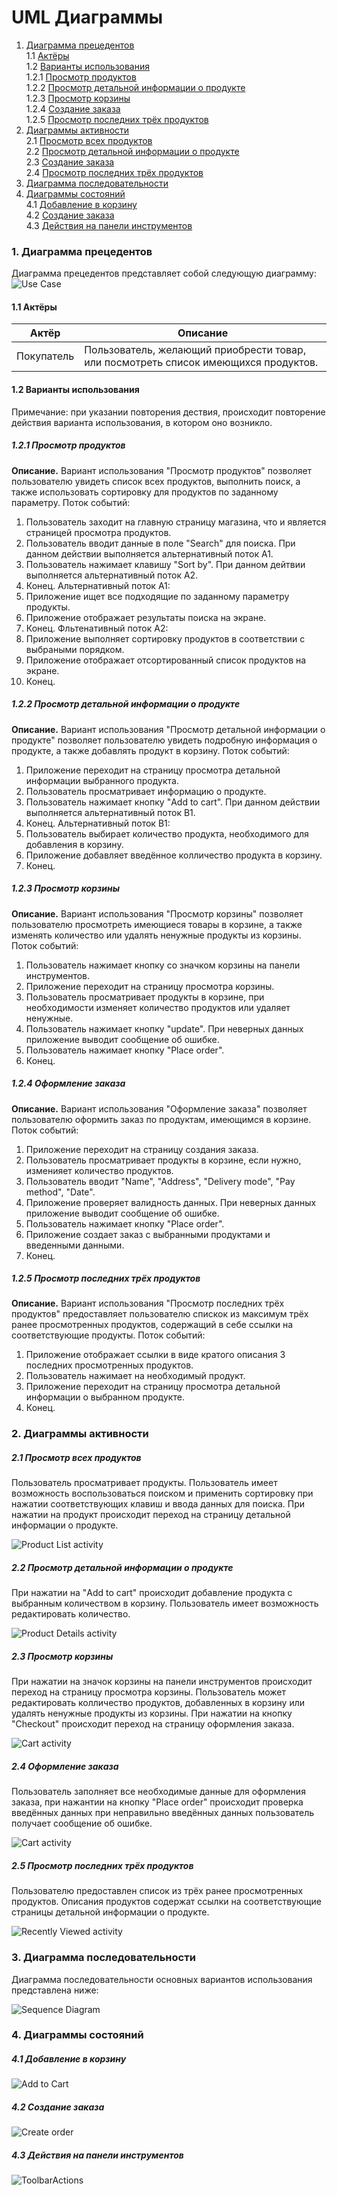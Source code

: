 # UML Диаграммы
1. [Диаграмма прецедентов](#1)<br>
1.1 [Актёры](#1.1)<br>
1.2 [Варианты использования](#1.2)<br>
1.2.1 [Просмотр продуктов](#1.2.1)<br>
1.2.2 [Просмотр детальной информации о продукте](#1.2.2)<br>
1.2.3 [Просмотр корзины](#1.2.3)<br>
1.2.4 [Создание заказа](#1.2.4)<br>
1.2.5 [Просмотр последних трёх продуктов](#1.2.5)<br>
2. [Диаграммы активности](#2)<br>
2.1 [Просмотр всех продуктов](#2.1)<br>
2.2 [Просмотр детальной информации о продукте](#2.2)<br>
2.3 [Создание заказа](#2.3)<br>
2.4 [Просмотр последних трёх продуктов](#2.4)<br>
3. [Диаграмма последовательности](#3)
4. [Диаграммы cостояний](#4)<br>
4.1 [Добавление в корзину](#4.1)<br>
4.2 [Создание заказа](#4.2)<br>
4.3 [Действия на панели инструментов](#4.3)<br>


### 1. Диаграмма прецедентов<a name="1"></a>
Диаграмма прецедентов представляет собой следующую диаграмму:
![Use Case](https://github.com/AlexeiZakharchenia/Watch-Store/blob/master/documentation/Diagrams/UseCase/UseCase.png)
#### 1.1 Актёры<a name="1.1"></a>
Актёр | Описание
--- | ---
Покупатель|Пользователь, желающий приобрести товар, или посмотреть список имеющихся продуктов.

#### 1.2 Варианты использования<a name="1.2"></a>
Примечание: при указании повторения дествия, происходит повторение действия варианта использования, в котором оно возникло.
##### 1.2.1 Просмотр продуктов<a name="1.2.1"></a>
**Описание.** Вариант использования "Просмотр продуктов" позволяет пользователю увидеть список всех продуктов, выполнить поиск, а также использовать сортировку для продуктов по заданному параметру.
Поток событий:
1. Пользователь заходит на главную страницу магазина, что и является страницей просмотра продуктов.
2. Пользователь вводит данные в поле "Search" для поиска. При данном действии выполняется альтернативный поток А1.
3. Пользователь нажимает клавишу "Sort by". При данном дейтвии выполняется альтернативный поток А2.
4. Конец.
Альтернативный поток А1:
1. Приложение ищет все подходящие по заданному параметру продукты.
2. Приложение отображает результаты поиска на экране.
3. Конец.
Фльтенативный поток А2:
1. Приложение выполняет сортировку продуктов в соответствии с выбраными порядком.
2. Приложение отображает отсортированный список продуктов на экране.
3. Конец.
##### 1.2.2 Просмотр детальной информации о продукте<a name="1.2.2"></a>
**Описание.** Вариант использования "Просмотр детальной информации о продукте" позволяет пользователю увидеть подробную информация о продукте, а также добавлять продукт в корзину.
Поток событий:
1. Приложение переходит на страницу просмотра детальной информации выбранного продукта.
2. Пользователь просматривает информацию о продукте.
3. Пользователь нажимает кнопку "Add to cart". При данном действии выполняется альтернативный поток B1.
4. Конец.
Альтернативный поток В1:
1. Пользователь выбирает количество продукта, необходимого для добавления в корзину.
2. Приложение добавляет введённое колличество продукта в корзину.
3. Конец.
##### 1.2.3 Просмотр корзины<a name="1.2.3"></a> 
**Описание.** Вариант использования "Просмотр корзины" позволяет пользователю просмотреть имеющиеся товары в корзине, а также изменять количество или удалять ненужные продукты из корзины.
Поток событий:
1. Пользователь нажимает кнопку со значком корзины на панели инструментов.
2. Приложение переходит на страницу просмотра корзины.
3. Пользователь просматривает продукты в корзине, при необходимости изменяет количество продуктов или удаляет ненужные.
4. Пользователь нажимает кнопку "update". При неверных данных приложение выводит сообщение об ошибке. 
5. Пользователь нажимает кнопку "Place order".
6. Конец.
##### 1.2.4 Оформление заказа<a name="1.2.4"></a> 
**Описание.** Вариант использования "Оформление заказа" позволяет пользователю оформить заказ по продуктам, имеющимся в корзине.
Поток событий:
1. Приложение переходит на страницу создания заказа.
2. Пользователь просматривает продукты в корзине, если нужно, изменияет количество продуктов.
3. Пользователь вводит "Name", "Address", "Delivery mode", "Pay method", "Date".
4. Приложение проверяет валидность данных. При неверных данных приложение выводит сообщение об ошибке. 
5. Пользователь нажимает кнопку "Place order".
6. Приложение создает заказ с выбранными продуктами и введенными данными.
7. Конец.
##### 1.2.5 Просмотр последних трёх продуктов <a name="1.2.5"></a>
**Описание.** Вариант использования "Просмотр последних трёх продуктов" предоставляет пользователю спискок из максимум трёх ранее просмотренных продуктов, содержащий в себе ссылки на соответствующие продукты.
Поток событий:
1. Приложение отображает ссылки в виде кратого описания 3 последних просмотренных продуктов.
2. Пользователь нажимает на необходимый продукт.
3. Приложение переходит на страницу просмотра детальной информации о выбранном продукте.
4. Конец.
### 2. Диаграммы активности<a name="2"></a>
##### 2.1 Просмотр всех продуктов<a name="2.1"></a> 
Пользователь просматривает продукты. Пользователь имеет возможность воспользоваться поиском и применить сортировку при нажатии соответствующих клавиш и ввода данных для поиска. При нажатии на продукт происходит переход на страницу детальной информации о продукте.

![Product List activity](https://github.com/AlexeiZakharchenia/Watch-Store/blob/master/documentation/Diagrams/Activity/ProductList.png)
##### 2.2 Просмотр детальной информации о продукте<a name="2.2"></a>
При нажатии на "Add to cart" происходит добавление продукта с выбранным количеством в корзину. Пользователь имеет возможность редактировать количество.

![Product Details activity](https://github.com/AlexeiZakharchenia/Watch-Store/blob/master/documentation/Diagrams/Activity/ProductDetails.png)
##### 2.3 Просмотр корзины<a name="2.3"></a>
При нажатии на значок корзины на панели инструментов происходит переход на страницу просмотра корзины. Пользователь может редактировать колличество продуктов, добавленных в корзину или удалять ненужные продукты из корзины. При нажатии на кнопку "Checkout" происходит переход на страницу оформления заказа.

![Cart activity](https://github.com/AlexeiZakharchenia/Watch-Store/blob/master/documentation/Diagrams/Activity/Cart.png)
##### 2.4 Оформление заказа<a name="2.4"></a>
Пользователь заполняет все необходимые данные для оформления заказа, при нажантии на кнопку "Place order" происходит проверка введённых данных при неправильно введённых данных пользователь получает сообщение об ошибке.

![Cart activity](https://github.com/AlexeiZakharchenia/Watch-Store/blob/master/documentation/Diagrams/Activity/Order.png)
##### 2.5 Просмотр последних трёх продуктов<a name="2.5"></a>
Пользователю предоставлен список из трёх ранее просмотренных продуктов. Описания продуктов содержат ссылки на соответствующие страницы детальной информации о продукте.

![Recently Viewed activity](https://github.com/AlexeiZakharchenia/Watch-Store/blob/master/documentation/Diagrams/Activity/RecentlyViewed.png) 
### 3. Диаграмма последовательности<a name="3"></a>
Диаграмма последовательности основных вариантов использования представлена ниже:

![Sequence Diagram](https://github.com/AlexeiZakharchenia/Watch-Store/blob/master/documentation/Diagrams/Sequence/Sequence.png)
### 4. Диаграммы состояний<a name="4"></a>
##### 4.1 Добавление в корзину<a name="4.1"></a> 

![Add to Cart](https://github.com/AlexeiZakharchenia/Watch-Store/blob/master/documentation/Diagrams/State/AddToCart.png)
##### 4.2 Создание заказа<a name="4.2"></a>

![Create order](https://github.com/AlexeiZakharchenia/Watch-Store/blob/master/documentation/Diagrams/State/CreateOrder.png)
##### 4.3 Действия на панели инструментов<a name="4.3"></a>

![ToolbarActions](https://github.com/AlexeiZakharchenia/Watch-Store/blob/master/documentation/Diagrams/State/ToolbarActions.png)

